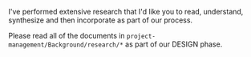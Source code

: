 I've performed extensive research that I'd like you to read, understand, synthesize and then incorporate as part of our process.

Please read all of the documents in `project-management/Background/research/*` as part of our DESIGN phase.
